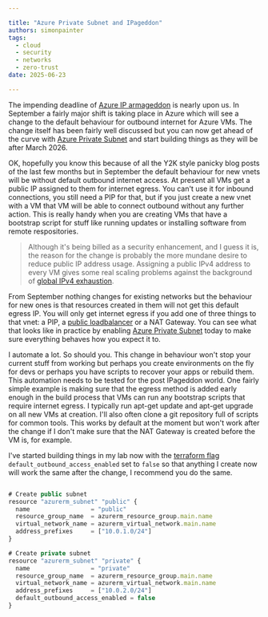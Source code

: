 ```yaml
---

title: "Azure Private Subnet and IPageddon"
authors: simonpainter
tags:
  - cloud
  - security
  - networks
  - zero-trust
date: 2025-06-23

---
```


The impending deadline of [Azure IP armageddon](https://azure.microsoft.com/en-gb/updates?id=default-outbound-access-for-vms-in-azure-will-be-retired-transition-to-a-new-method-of-internet-access) is nearly upon us. In September a fairly major shift is taking place in Azure which will see a change to the default behaviour for outbound internet for Azure VMs. The change itself has been fairly well discussed but you can now get ahead of the curve with
[Azure Private Subnet](https://azure.microsoft.com/en-gb/updates?id=492953) and start building things as they will be after March 2026.
<!-- truncate -->

OK, hopefully you know this because of all the Y2K style panicky blog posts of the last few months but in September the default behaviour for new vnets will be without default outbound internet access. At present all VMs get a public IP assigned to them for internet egress. You can't use it for inbound connections, you still need a PIP for that, but if you just create a new vnet with a VM that VM will be able to connect outbound without any further action. This is really handy when you are creating VMs that have a bootstrap script for stuff like running updates or installing software from remote respositories.

> Although it's being billed as a security enhancement, and I guess it is, the reason
> for the change is probably the more mundane desire to reduce public IP address usage.
> Assigning a public IPv4 address to every VM gives some real scaling problems against
> the background of [global IPv4 exhaustion](ipv4-global-landscape.md).

From September nothing changes for existing networks but the behaviour for new ones is that resources created in them will not get this default egress IP. You will only get internet egress if you add one of three things to that vnet: a PIP, a [public loadbalancer](azure-public-lb-nat.md) or a NAT Gateway. You can see what that looks like in practice by enabling [Azure Private Subnet](https://learn.microsoft.com/en-us/azure/virtual-network/ip-services/default-outbound-access#add-the-private-subnet-feature) today to make sure everything behaves how you expect it to.

I automate a lot. So should you. This change in behaviour won't stop your current stuff from working but perhaps you create environments on the fly for devs or perhaps you have scripts to recover your apps or rebuild them. This automation needs to be tested for the post IPageddon world. One fairly simple example is making sure that the egress method is added early enough in the build process that VMs can run any bootstrap scripts that require internet egress. I typically run apt-get update and apt-get upgrade on all new VMs at creation. I'll also often clone a git repository full of scripts for common tools. This works by default at the moment but won't work after the change if I don't make sure that the NAT Gateway is created before the VM is, for example.

I've started building things in my lab now with the [terraform flag](https://registry.terraform.io/providers/hashicorp/azurerm/latest/docs/resources/subnet#default_outbound_access_enabled-1) `default_outbound_access_enabled` set to `false` so that anything I create now will work the same after the change, I recommend you do the same.

```javascript

# Create public subnet
resource "azurerm_subnet" "public" {
  name                 = "public"
  resource_group_name  = azurerm_resource_group.main.name
  virtual_network_name = azurerm_virtual_network.main.name
  address_prefixes     = ["10.0.1.0/24"]
}

# Create private subnet
resource "azurerm_subnet" "private" {
  name                 = "private"
  resource_group_name  = azurerm_resource_group.main.name
  virtual_network_name = azurerm_virtual_network.main.name
  address_prefixes     = ["10.0.2.0/24"]
  default_outbound_access_enabled = false
}

```
